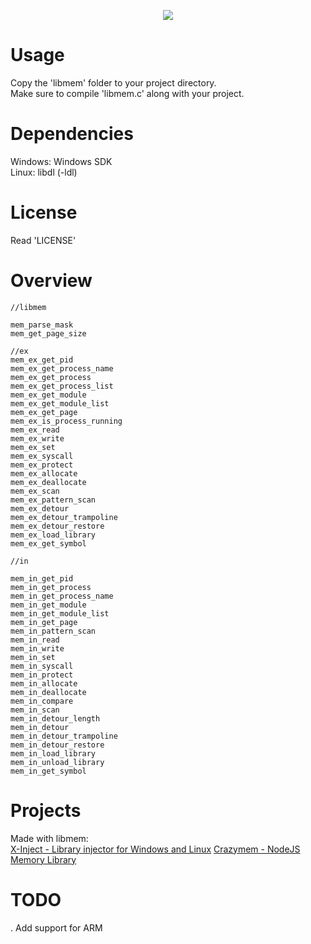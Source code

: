 <p align="center">
  <a href="https://github.com/rdbo/libmem"><img src="https://github.com/rdbo/libmem/blob/master/img/logo.png"/></a>
</p>  

# Usage
Copy the 'libmem' folder to your project directory.  
Make sure to compile 'libmem.c' along with your project.  

# Dependencies
Windows: Windows SDK  
Linux:   libdl (-ldl)  

# License
Read 'LICENSE'  

# Overview
```
//libmem

mem_parse_mask
mem_get_page_size

//ex
mem_ex_get_pid
mem_ex_get_process_name
mem_ex_get_process
mem_ex_get_process_list
mem_ex_get_module
mem_ex_get_module_list
mem_ex_get_page
mem_ex_is_process_running
mem_ex_read
mem_ex_write
mem_ex_set
mem_ex_syscall
mem_ex_protect
mem_ex_allocate
mem_ex_deallocate
mem_ex_scan
mem_ex_pattern_scan
mem_ex_detour
mem_ex_detour_trampoline
mem_ex_detour_restore
mem_ex_load_library
mem_ex_get_symbol

//in

mem_in_get_pid
mem_in_get_process
mem_in_get_process_name
mem_in_get_module
mem_in_get_module_list
mem_in_get_page
mem_in_pattern_scan
mem_in_read
mem_in_write
mem_in_set
mem_in_syscall
mem_in_protect
mem_in_allocate
mem_in_deallocate
mem_in_compare
mem_in_scan
mem_in_detour_length
mem_in_detour
mem_in_detour_trampoline
mem_in_detour_restore
mem_in_load_library
mem_in_unload_library
mem_in_get_symbol
```

# Projects
Made with libmem:  
<a href="https://github.com/rdbo/x-inject">X-Inject - Library injector for Windows and Linux</a>
<a href="https://github.com/karliky/Crazymem">Crazymem - NodeJS Memory Library</a>  

# TODO
. Add support for ARM  

